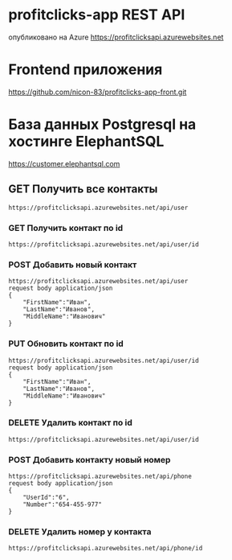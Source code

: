 # profitclicks-app REST API
опубликовано на Azure
https://profitclicksapi.azurewebsites.net

# Frontend приложения
https://github.com/nicon-83/profitclicks-app-front.git

# База данных Postgresql на хостинге ElephantSQL
https://customer.elephantsql.com

## GET Получить все контакты 
```
https://profitclicksapi.azurewebsites.net/api/user
```

### GET Получить контакт по id 
```
https://profitclicksapi.azurewebsites.net/api/user/id
```

### POST Добавить новый контакт 
```
https://profitclicksapi.azurewebsites.net/api/user
request body application/json
{
	"FirstName":"Иван",
	"LastName":"Иванов",
	"MiddleName":"Иванович"
}
```

### PUT Обновить контакт по id
```
https://profitclicksapi.azurewebsites.net/api/user/id
request body application/json
{
	"FirstName":"Иван",
	"LastName":"Иванов",
	"MiddleName":"Иванович"
}
```

### DELETE Удалить контакт по id 
```
https://profitclicksapi.azurewebsites.net/api/user/id
```

### POST Добавить контакту новый номер 
```
https://profitclicksapi.azurewebsites.net/api/phone
request body application/json
{
	"UserId":"6",
	"Number":"654-455-977"
}
```

### DELETE Удалить номер у контакта
```
https://profitclicksapi.azurewebsites.net/api/phone/id
```


